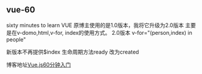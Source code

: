## vue-60

sixty minutes to learn VUE 原博主使用的是1.0版本，我将它升级为2.0版本 主要是在v-domo,html,v-for, index的使用方式。 2.0版本 v-for="(person,index) in people"

新版本不再提供$index 生命周期方法ready 改为created

博客地址[Vue.js60分钟入门]()